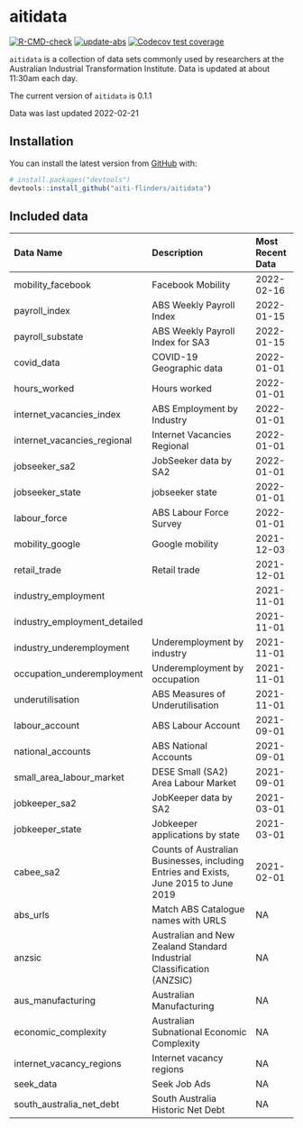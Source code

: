 
<!-- README.md is generated from README.Rmd. Please edit that file -->

# aitidata

<!-- badges: start -->

[![R-CMD-check](https://github.com/aiti-flinders/aitidata/actions/workflows/R-CMD-check.yaml/badge.svg?branch=data_prep)](https://github.com/aiti-flinders/aitidata/actions/workflows/R-CMD-check.yaml)
[![update-abs](https://github.com/aiti-flinders/aitidata/workflows/update-abs/badge.svg)](https://github.com/aiti-flinders/aitidata/actions)
[![Codecov test
coverage](https://codecov.io/gh/aiti-flinders/aitidata/branch/master/graph/badge.svg)](https://app.codecov.io/gh/aiti-flinders/aitidata?branch=master)
<!-- badges: end -->

`aitidata` is a collection of data sets commonly used by researchers at
the Australian Industrial Transformation Institute. Data is updated at
about 11:30am each day.

The current version of `aitidata` is 0.1.1

Data was last updated 2022-02-21

## Installation

You can install the latest version from [GitHub](https://github.com/)
with:

``` r
# install.packages("devtools")
devtools::install_github("aiti-flinders/aitidata")
```

## Included data

| Data Name                      | Description                                                                           | Most Recent Data |
| :----------------------------- | :------------------------------------------------------------------------------------ | :--------------- |
| mobility\_facebook             | Facebook Mobility                                                                     | 2022-02-16       |
| payroll\_index                 | ABS Weekly Payroll Index                                                              | 2022-01-15       |
| payroll\_substate              | ABS Weekly Payroll Index for SA3                                                      | 2022-01-15       |
| covid\_data                    | COVID-19 Geographic data                                                              | 2022-01-01       |
| hours\_worked                  | Hours worked                                                                          | 2022-01-01       |
| internet\_vacancies\_index     | ABS Employment by Industry                                                            | 2022-01-01       |
| internet\_vacancies\_regional  | Internet Vacancies Regional                                                           | 2022-01-01       |
| jobseeker\_sa2                 | JobSeeker data by SA2                                                                 | 2022-01-01       |
| jobseeker\_state               | jobseeker state                                                                       | 2022-01-01       |
| labour\_force                  | ABS Labour Force Survey                                                               | 2022-01-01       |
| mobility\_google               | Google mobility                                                                       | 2021-12-03       |
| retail\_trade                  | Retail trade                                                                          | 2021-12-01       |
| industry\_employment           |                                                                                       | 2021-11-01       |
| industry\_employment\_detailed |                                                                                       | 2021-11-01       |
| industry\_underemployment      | Underemployment by industry                                                           | 2021-11-01       |
| occupation\_underemployment    | Underemployment by occupation                                                         | 2021-11-01       |
| underutilisation               | ABS Measures of Underutilisation                                                      | 2021-11-01       |
| labour\_account                | ABS Labour Account                                                                    | 2021-09-01       |
| national\_accounts             | ABS National Accounts                                                                 | 2021-09-01       |
| small\_area\_labour\_market    | DESE Small (SA2) Area Labour Market                                                   | 2021-09-01       |
| jobkeeper\_sa2                 | JobKeeper data by SA2                                                                 | 2021-03-01       |
| jobkeeper\_state               | Jobkeeper applications by state                                                       | 2021-03-01       |
| cabee\_sa2                     | Counts of Australian Businesses, including Entries and Exists, June 2015 to June 2019 | 2021-02-01       |
| abs\_urls                      | Match ABS Catalogue names with URLS                                                   | NA               |
| anzsic                         | Australian and New Zealand Standard Industrial Classification (ANZSIC)                | NA               |
| aus\_manufacturing             | Australian Manufacturing                                                              | NA               |
| economic\_complexity           | Australian Subnational Economic Complexity                                            | NA               |
| internet\_vacancy\_regions     | Internet vacancy regions                                                              | NA               |
| seek\_data                     | Seek Job Ads                                                                          | NA               |
| south\_australia\_net\_debt    | South Australia Historic Net Debt                                                     | NA               |
